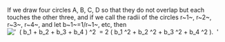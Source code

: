 If we draw four circles A, B, C, D so that they do not overlap but each
touches the other three, and if we call the radii of the circles r~1~,
r~2~, r~3~, r~4~, and let b~1~=1/r~1~, etc, then
!['  ( b\_1 + b\_2 + b\_3 + b\_4 ) \^2  = 2 ( b\_1 \^2 + b\_2 \^2 + b\_3 \^2 + b\_4 \^2 ).  '](../dictionary/equation_images/3294.1..png)
